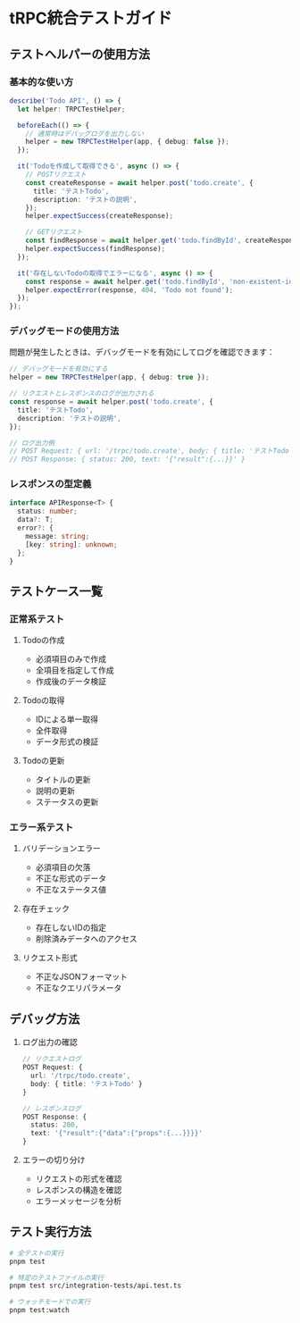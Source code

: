 # tRPC統合テストガイド

## テストヘルパーの使用方法

### 基本的な使い方

```typescript
describe('Todo API', () => {
  let helper: TRPCTestHelper;

  beforeEach(() => {
    // 通常時はデバッグログを出力しない
    helper = new TRPCTestHelper(app, { debug: false });
  });

  it('Todoを作成して取得できる', async () => {
    // POSTリクエスト
    const createResponse = await helper.post('todo.create', {
      title: 'テストTodo',
      description: 'テストの説明',
    });
    helper.expectSuccess(createResponse);

    // GETリクエスト
    const findResponse = await helper.get('todo.findById', createResponse.data.id);
    helper.expectSuccess(findResponse);
  });

  it('存在しないTodoの取得でエラーになる', async () => {
    const response = await helper.get('todo.findById', 'non-existent-id');
    helper.expectError(response, 404, 'Todo not found');
  });
});
```

### デバッグモードの使用方法

問題が発生したときは、デバッグモードを有効にしてログを確認できます：

```typescript
// デバッグモードを有効にする
helper = new TRPCTestHelper(app, { debug: true });

// リクエストとレスポンスのログが出力される
const response = await helper.post('todo.create', {
  title: 'テストTodo',
  description: 'テストの説明',
});

// ログ出力例
// POST Request: { url: '/trpc/todo.create', body: { title: 'テストTodo', ... } }
// POST Response: { status: 200, text: '{"result":{...}}' }
```

### レスポンスの型定義

```typescript
interface APIResponse<T> {
  status: number;
  data?: T;
  error?: {
    message: string;
    [key: string]: unknown;
  };
}
```

## テストケース一覧

### 正常系テスト

1. Todoの作成
   - 必須項目のみで作成
   - 全項目を指定して作成
   - 作成後のデータ検証

2. Todoの取得
   - IDによる単一取得
   - 全件取得
   - データ形式の検証

3. Todoの更新
   - タイトルの更新
   - 説明の更新
   - ステータスの更新

### エラー系テスト

1. バリデーションエラー
   - 必須項目の欠落
   - 不正な形式のデータ
   - 不正なステータス値

2. 存在チェック
   - 存在しないIDの指定
   - 削除済みデータへのアクセス

3. リクエスト形式
   - 不正なJSONフォーマット
   - 不正なクエリパラメータ

## デバッグ方法

1. ログ出力の確認
   ```typescript
   // リクエストログ
   POST Request: {
     url: '/trpc/todo.create',
     body: { title: 'テストTodo' }
   }

   // レスポンスログ
   POST Response: {
     status: 200,
     text: '{"result":{"data":{"props":{...}}}}'
   }
   ```

2. エラーの切り分け
   - リクエストの形式を確認
   - レスポンスの構造を確認
   - エラーメッセージを分析

## テスト実行方法

```bash
# 全テストの実行
pnpm test

# 特定のテストファイルの実行
pnpm test src/integration-tests/api.test.ts

# ウォッチモードでの実行
pnpm test:watch
``` 